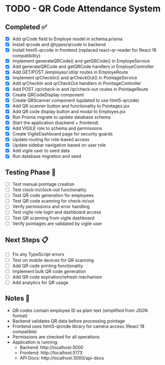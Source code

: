# TODO - QR Code Attendance System

## Completed ✅
- [x] Add qrCode field to Employe model in schema.prisma
- [x] Install qrcode and @types/qrcode in backend
- [x] Install html5-qrcode in frontend (replaced react-qr-reader for React 18 compatibility)
- [x] Implement generateQRCode() and getQRCode() in EmployeService
- [x] Add generateQRCode and getQRCode handlers in EmployeController
- [x] Add GET/POST /employes/:id/qr routes in EmployeRoute
- [x] Implement qrCheckIn() and qrCheckOut() in PointageService
- [x] Add qrCheckIn and qrCheckOut handlers in PointageController
- [x] Add POST /qr/check-in and /qr/check-out routes in PointageRoute
- [x] Create QRCodeDisplay component
- [x] Create QRScanner component (updated to use html5-qrcode)
- [x] Add QR scanner button and functionality to Pointages.jsx
- [x] Add QR code display button and modal to Employes.jsx
- [x] Run Prisma migrate to update database schema
- [x] Start the application (backend + frontend)
- [x] Add VIGILE role to schema and permissions
- [x] Create VigileDashboard page for security guards
- [x] Update routing for role-based access
- [x] Update sidebar navigation based on user role
- [x] Add vigile user to seed data
- [x] Run database migration and seed

## Testing Phase 🔄
- [ ] Test manual pointage creation
- [ ] Test clock-in/clock-out functionality
- [ ] Test QR code generation for employees
- [ ] Test QR code scanning for check-in/out
- [ ] Verify permissions and error handling
- [ ] Test vigile role login and dashboard access
- [ ] Test QR scanning from vigile dashboard
- [ ] Verify pointages are validated by vigile user

## Next Steps 📋
- [ ] Fix any TypeScript errors
- [ ] Test on mobile devices for QR scanning
- [ ] Add QR code printing functionality
- [ ] Implement bulk QR code generation
- [ ] Add QR code expiration/refresh mechanism
- [ ] Add analytics for QR usage

## Notes 📝
- QR codes contain employee ID as plain text (simplified from JSON format)
- Backend validates QR data before processing pointage
- Frontend uses html5-qrcode library for camera access (React 18 compatible)
- Permissions are checked for all operations
- Application is running:
  - Backend: http://localhost:3000
  - Frontend: http://localhost:5173
  - API Docs: http://localhost:3000/api-docs
